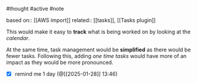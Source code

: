 #thought #active #note 

based on:: [[AWS import]]
related:: [[tasks]], [[Tasks plugin]]

This would make it easy to **track** what is being worked on by looking at the *calendar*.

At the same time, task management would be **simplified** as there would be fewer tasks. Following this,
adding *one time tasks* would have more of an impact as they would be more pronounced.

- [x] remind me 1 day (@[[2025-01-28]] 13:46)
